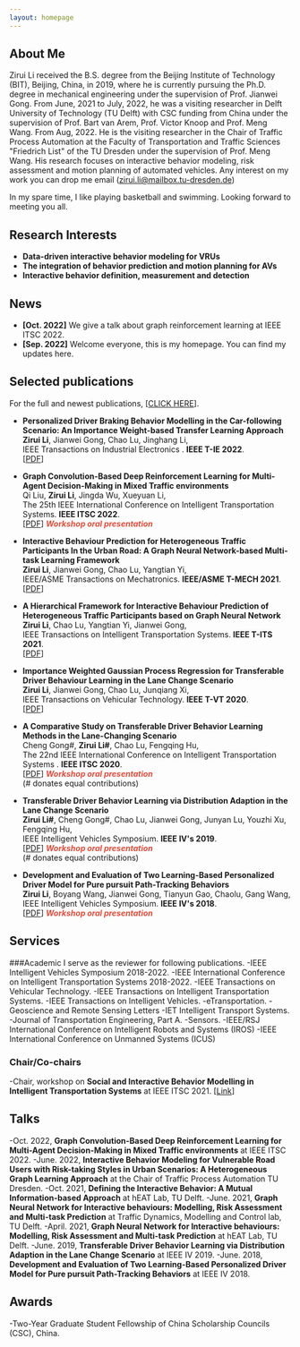 ```yaml
---
layout: homepage
---
```


## About Me

Zirui Li received the 
B.S. degree from the Beijing Institute of Technology (BIT), Beijing, China, in 2019, 
where he is currently pursuing the Ph.D. degree in mechanical engineering under the supervision of Prof. Jianwei Gong. 
From June, 2021 to July, 2022, 
he was a visiting researcher in Delft University of Technology (TU Delft) with CSC funding from China 
under the supervision of Prof. Bart van Arem, Prof. Victor Knoop and Prof. Meng Wang. 
From Aug, 2022. He is the visiting researcher 
in the Chair of Traffic Process Automation at the Faculty of Transportation and Traffic Sciences "Friedrich List" of the TU Dresden under the supervision of Prof. Meng Wang. His research focuses on interactive behavior modeling, risk assessment and motion planning of automated vehicles. Any interest on my work you can drop me email (zirui.li@mailbox.tu-dresden.de)


In my spare time, I like playing basketball and swimming. Looking forward to meeting you all. 




## Research Interests

- **Data-driven interactive behavior modeling for VRUs** 
- **The integration of behavior prediction and motion planning for AVs**
- **Interactive behavior definition, measurement and  detection**

## News
- **[Oct. 2022]** We give a talk about graph reinforcement learning at IEEE ITSC 2022. 
- **[Sep. 2022]** Welcome everyone, this is my homepage. You can find my updates here.

## Selected publications

For the full and newest publications, [[CLICK HERE](https://scholar.google.com/citations?user=nCHChhsAAAAJ&hl=zh-CN)]. 

- **Personalized Driver Braking Behavior Modelling in the Car-following Scenario: An Importance Weight-based Transfer Learning Approach**
  <br>
  **Zirui Li**, Jianwei Gong, Chao Lu, Jinghang Li,
  <br>
  IEEE Transactions on Industrial Electronics	. **IEEE T-IE 2022**.
  <br>
  [[PDF](https://ieeexplore.ieee.org/stamp/stamp.jsp?arnumber=9700778)] 

- **Graph Convolution-Based Deep Reinforcement Learning for Multi-Agent Decision-Making in Mixed Traffic environments**
  <br>
  Qi Liu, **Zirui Li**,  Jingda Wu, Xueyuan Li,
  <br>
  The 25th IEEE International Conference on Intelligent Transportation Systems. **IEEE ITSC 2022**.
  <br>
  [[PDF](https://arxiv.org/pdf/2201.12776.pdf)]   <strong><i style="color:#e74d3c">Workshop oral presentation</i></strong>
  



- **Interactive Behaviour Prediction for Heterogeneous Traffic Participants In the Urban Road: A Graph Neural Network-based Multi-task Learning Framework**
  <br>
  **Zirui Li**, Jianwei Gong, Chao Lu, Yangtian Yi,
  <br>
  IEEE/ASME Transactions on Mechatronics. **IEEE/ASME T-MECH 2021**.
  <br>
  [[PDF](https://ieeexplore.ieee.org/stamp/stamp.jsp?arnumber=9406384)]
  


- **A Hierarchical Framework for Interactive Behaviour Prediction of Heterogeneous Traffic Participants based on Graph Neural Network**
  <br>
  **Zirui Li**, Chao Lu, Yangtian Yi, Jianwei Gong, 
  <br>
  IEEE Transactions on Intelligent Transportation Systems. **IEEE T-ITS 2021**.
  <br>
  [[PDF](https://ieeexplore.ieee.org/stamp/stamp.jsp?arnumber=9468360)]
  


- **Importance Weighted Gaussian Process Regression for Transferable Driver Behaviour Learning in the Lane Change Scenario**
  <br>
  **Zirui Li**, Jianwei Gong,  Chao Lu, Junqiang Xi,
  <br>
  IEEE Transactions on Vehicular Technology. **IEEE T-VT 2020**.
  <br>
  [[PDF](https://ieeexplore.ieee.org/stamp/stamp.jsp?arnumber=9186674)]
  
  

- **A Comparative Study on Transferable Driver Behavior Learning Methods in the Lane-Changing Scenario**
  <br>
  Cheng Gong#, **Zirui Li#**,  Chao Lu, Fengqing  Hu,
  <br>
  The 22nd IEEE International Conference on Intelligent Transportation Systems	. **IEEE ITSC 2020**.
  <br>
  [[PDF](https://ieeexplore.ieee.org/stamp/stamp.jsp?tp=&arnumber=8916986)] <strong><i style="color:#e74d3c">Workshop oral presentation</i></strong>
 <br>(# donates equal contributions)
  
  
- **Transferable Driver Behavior Learning via Distribution Adaption in the Lane Change Scenario**
  <br>
  **Zirui Li#**, Cheng Gong#,  Chao Lu, Jianwei Gong, Junyan Lu, Youzhi Xu, Fengqing  Hu,
  <br>
  IEEE Intelligent Vehicles Symposium. **IEEE IV's 2019**.
  <br>
  [[PDF](https://ieeexplore.ieee.org/stamp/stamp.jsp?arnumber=8813781)] <strong><i style="color:#e74d3c">Workshop oral presentation</i></strong>
   <br>(# donates equal contributions)


- **Development and Evaluation of Two Learning-Based Personalized Driver Model for Pure pursuit Path-Tracking Behaviors**
  <br>
  **Zirui Li**, Boyang Wang,  Jianwei Gong, Tianyun Gao,  Chaolu, Gang Wang,
  <br>
  IEEE Intelligent Vehicles Symposium. **IEEE IV's 2018**.
  <br>
  [[PDF](https://ieeexplore.ieee.org/stamp/stamp.jsp?arnumber=8500618)]  <strong><i style="color:#e74d3c">Workshop oral presentation</i></strong>
  

## Services
###Academic
I serve as the reviewer for following publications.
-IEEE Intelligent Vehicles Symposium 2018-2022.
-IEEE International Conference on Intelligent Transportation Systems 2018-2022.
-IEEE Transactions on Vehicular Technology.
-IEEE Transactions on Intelligent Transportation Systems.
-IEEE Transactions on Intelligent Vehicles.
-eTransportation.
-Geoscience and Remote Sensing Letters
-IET Intelligent Transport Systems.
-Journal of Transportation Engineering, Part A.
-Sensors.
-IEEE/RSJ International Conference on Intelligent Robots and Systems (IROS)
-IEEE International Conference on Unmanned Systems (ICUS)


### Chair/Co-chairs
-Chair, workshop on **Social and Interactive Behavior Modelling in Intelligent Transportation Systems** at IEEE ITSC 2021. [[Link](https://sites.google.com/view/itsc2021-social/)]


## Talks
-Oct. 2022, **Graph Convolution-Based Deep Reinforcement Learning for Multi-Agent Decision-Making in Mixed Traffic environments** at IEEE ITSC 2022.
-June. 2022, **Interactive Behavior Modeling for Vulnerable Road Users with Risk-taking Styles in Urban Scenarios: A Heterogeneous Graph Learning Approach** at the Chair of Traffic Process Automation
 TU Dresden. 
-Oct. 2021, **Defining the Interactive Behavior: A Mutual Information-based Approach** at hEAT Lab, TU Delft.
-June. 2021, **Graph Neural Network for Interactive behaviours: Modelling, Risk Assessment and Multi-task Prediction** at Traffic Dynamics, Modelling and Control lab, TU Delft. -April. 2021, **Graph Neural Network for Interactive behaviours: Modelling, Risk Assessment and Multi-task Prediction** at hEAT Lab, TU Delft.
-June. 2019, **Transferable Driver Behavior Learning via Distribution Adaption in the Lane Change Scenario** at IEEE IV 2019.
-June. 2018, **Development and Evaluation of Two Learning-Based Personalized Driver Model for Pure pursuit Path-Tracking Behaviors** at IEEE IV 2018.

## Awards
-Two-Year Graduate Student Fellowship of China Scholarship Councils (CSC), China.